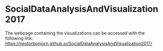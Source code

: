 # SocialDataAnalysisAndVisualization2017

The webpage containing the visualizations can be accessed with the following link: https://nestorbonjorn.github.io/SocialDataAnalysisAndVisualization2017/
